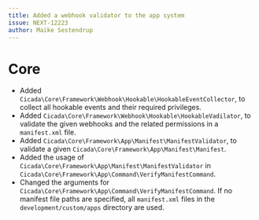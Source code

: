 ```yaml
---
title: Added a webhook validator to the app system
issue: NEXT-12223
author: Maike Sestendrup
---
```

# Core
* Added `Cicada\Core\Framework\Webhook\Hookable\HookableEventCollector`, to collect all hookable events and their required privileges.
* Added `Cicada\Core\Framework\Webhook\Hookable\HookableVadilator`, to validate the given webhooks and the related permissions in a `manifest.xml` file.
* Added `Cicada\Core\Framework\App\Manifest\ManifestValidator`, to validate a given `Cicada\Core\Framework\App\Manifest\Manifest`.
* Added the usage of `Cicada\Core\Framework\App\Manifest\ManifestValidator` in `Cicada\Core\Framework\App\Command\VerifyManifestCommand`.
* Changed the arguments for `Cicada\Core\Framework\App\Command\VerifyManifestCommand`. If no manifest file paths are specified, all `manifest.xml` files in the `development/custom/apps` directory are used.
